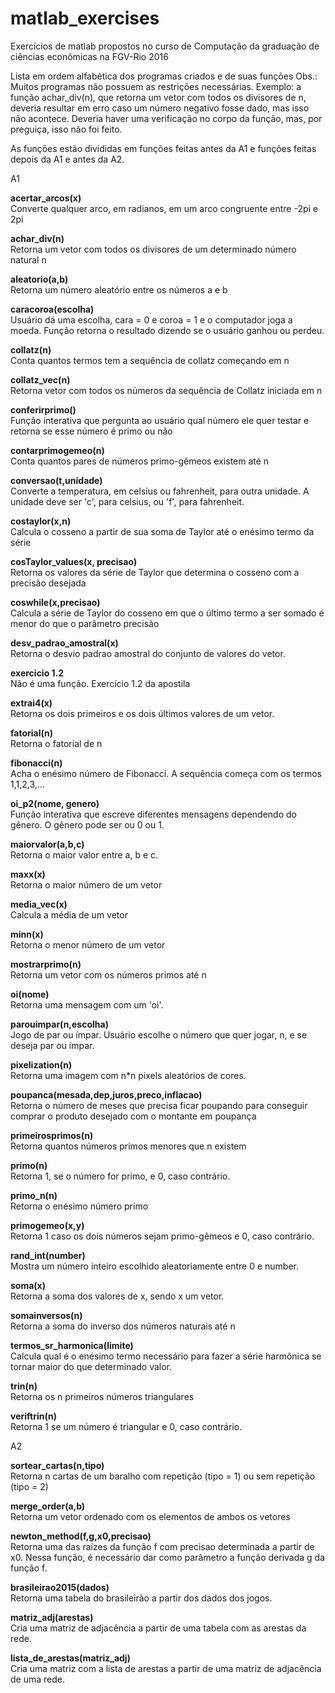 # matlab_exercises
Exercícios de matlab propostos no curso de Computação da graduação de ciências econômicas na FGV-Rio 2016

Lista em ordem alfabética dos programas criados e de suas funções
  Obs.: Muitos programas não possuem as restrições necessárias. Exemplo: a função achar_div(n), que retorna um vetor com todos os divisores de n, deveria resultar em erro caso um número negativo fosse dado, mas isso não acontece. Deveria haver uma verificação no corpo da função, mas, por preguiça, isso não foi feito.
  
  As funções estão divididas em funções feitas antes da A1 e funções feitas depois da A1 e antes da A2.
  
A1

<b> acertar_arcos(x) </b>
<br>  Converte qualquer arco, em radianos, em um arco congruente entre -2pi e 2pi </br>
  
<b> achar_div(n) </b>
<br>  Retorna um vetor com todos os divisores de um determinado número natural n </br>
  
<b> aleatorio(a,b) </b>
<br>  Retorna um número aleatório entre os números a e b </br>

<b> caracoroa(escolha) </b>
<br>  Usuário dá uma escolha, cara = 0 e coroa = 1 e o computador joga a moeda. Função retorna o resultado dizendo se o usuário ganhou ou perdeu. </br>

<b> collatz(n) </b>
<br>  Conta quantos termos tem a sequência de collatz começando em n </br>
  
<b> collatz_vec(n) </b>
<br>  Retorna vetor com todos os números da sequência de Collatz iniciada em n </br>
  
<b> conferirprimo() </b>
<br>  Função interativa que pergunta ao usuário qual número ele quer testar e retorna se esse número é primo ou não </br>
  
<b> contarprimogemeo(n) </b>
<br>  Conta quantos pares de números primo-gêmeos existem até n </br>
  
<b> conversao(t,unidade) </b>
<br>  Converte a temperatura, em celsius ou fahrenheit, para outra unidade. A unidade deve ser 'c', para celsius, ou 'f', para fahrenheit. </br>
  
<b> costaylor(x,n) </b>
<br>  Calcula o cosseno a partir de sua soma de Taylor até o enésimo termo da série </br>
  
<b> cosTaylor_values(x, precisao) </b>
<br>  Retorna os valores da série de Taylor que determina o cosseno com a precisão desejada </br>
  
<b> coswhile(x,precisao) </b>
<br>  Calcula a série de Taylor do cosseno em que o último termo a ser somado é menor do que o parâmetro precisão</br>
  
<b> desv_padrao_amostral(x) </b>
<br>  Retorna o desvio padrao amostral do conjunto de valores do vetor. </br>
  
<b> exercicio 1.2 </b>
<br>  Não é uma função. Exercício 1.2 da apostila </br>

<b> extrai4(x) </b>
<br>  Retorna os dois primeiros e os dois últimos valores de um vetor. </br>

<b> fatorial(n) </b>
<br>  Retorna o fatorial de n </br>

<b> fibonacci(n) </b>
<br>  Acha o enésimo número de Fibonacci. A sequência começa com os termos 1,1,2,3,... </br>
  
<b> oi_p2(nome, genero) </b>
<br>  Função interativa que escreve diferentes mensagens dependendo do gênero. O gênero pode ser ou 0 ou 1. </br>
  
<b> maiorvalor(a,b,c) </b>
<br>  Retorna o maior valor entre a, b e c. </br>
  
<b> maxx(x) </b>
<br>  Retorna o maior número de um vetor </br>

<b> media_vec(x) </b>
<br>  Calcula a média de um vetor </br>
  
<b> minn(x) </b>
<br>  Retorna o menor número de um vetor </br>
  
<b> mostrarprimo(n) </b>
<br>  Retorna um vetor com os números primos até n </br>
  
<b> oi(nome) </b>
<br>  Retorna uma mensagem com um 'oi'. </br>
  
<b> parouimpar(n,escolha) </b>
<br>  Jogo de par ou ímpar. Usuário escolhe o número que quer jogar, n, e se deseja par ou ímpar. </br>
  
<b> pixelization(n) </b>
<br>  Retorna uma imagem com n*n pixels aleatórios de cores. </br>
  
<b> poupanca(mesada,dep,juros,preco,inflacao) </b>
<br>  Retorna o número de meses que precisa ficar poupando para conseguir comprar o produto desejado com o montante em poupança </br>
  
<b> primeirosprimos(n) </b>
<br>  Retorna quantos números primos menores que n existem </br>
  
<b> primo(n) </b>
<br>  Retorna 1, se o número for primo, e 0, caso contrário. </br>
  
<b> primo_n(n) </b>
<br>  Retorna o enésimo número primo </br>
  
<b> primogemeo(x,y) </b>
<br>  Retorna 1 caso os dois números sejam primo-gêmeos e 0, caso contrário. </br>  

<b> rand_int(number) </b>
<br>  Mostra um número inteiro escolhido aleatoriamente entre 0 e number. </br>
  
<b> soma(x) </b>
<br>  Retorna a soma dos valores de x, sendo x um vetor. </br>
  
<b> somainversos(n) </b>
<br>  Retorna a soma do inverso dos números naturais até n </br>
  
<b> termos_sr_harmonica(limite) </b>
<br>  Calcula qual é o enésimo termo necessário para fazer a série harmônica se tornar maior do que determinado valor. </br>  
  
<b> trin(n) </b>
<br>  Retorna os n primeiros números triangulares </br>
  
<b> veriftrin(n)  </b>
<br>  Retorna 1 se um número é triangular e 0, caso contrário. </br>

A2

<b> sortear_cartas(n,tipo) </b>
<br> Retorna n cartas de um baralho com repetição (tipo = 1) ou sem repetição (tipo = 2) </br>

<b> merge_order(a,b) </b>
<br> Retorna um vetor ordenado com os elementos de ambos os vetores </br>

<b> newton_method(f,g,x0,precisao) </b>
<br> Retorna uma das raízes da função f com precisao determinada a partir de x0. Nessa função, é necessário dar como parâmetro a função derivada g da função f. </br>

<b> brasileirao2015(dados) </b>
<br> Retorna uma tabela do brasileirão a partir dos dados dos jogos. </br>

<b> matriz_adj(arestas) </b>
<br> Cria uma matriz de adjacência a partir de uma tabela com as arestas da rede. </br>

<b> lista_de_arestas(matriz_adj) </b>
<br> Cria uma matriz com a lista de arestas a partir de uma matriz de adjacência de uma rede. </br>
